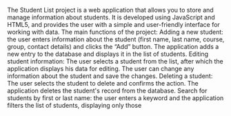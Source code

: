 The Student List project is a web application that allows you to store and manage information about students. 
It is developed using JavaScript and HTML5, and provides the user with a simple and user-friendly interface for working with data.
The main functions of the project:
Adding a new student: the user enters information about the student (first name, last name, course, group, contact details) and clicks the “Add” button. 
The application adds a new entry to the database and displays it in the list of students.
Editing student information: The user selects a student from the list, after which the application displays his data for editing. 
The user can change any information about the student and save the changes.
Deleting a student: The user selects the student to delete and confirms the action. The application deletes the student's record from the database.
Search for students by first or last name: the user enters a keyword and the application filters the list of students, displaying only those
